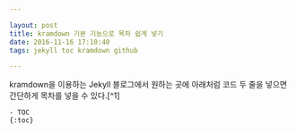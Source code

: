 ```yaml
---

layout: post
title: kramdown 기본 기능으로 목차 쉽게 넣기
date: 2016-11-16 17:10:40
tags: jekyll toc kramdown github

---
```


kramdown을 이용하는 Jekyll 블로그에서 원하는 곳에 아래처럼 코드 두 줄을 넣으면 간단하게 목차를 넣을 수 있다.[^1]

```
- TOC
{:toc}
```
